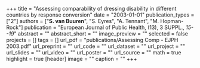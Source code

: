 +++
title = "Assessing comparability of dressing disability in different countries by response conversion"
date = "2003-01-01"
publication_types = ["2"]
authors = ["**S. van Buuren**", "S. Eyres", "A. Tennant", "M. Hopman-Rock"]
publication = "European Journal of Public Health, (13), 3 SUPPL., _15--19_"
abstract = ""
abstract_short = ""
image_preview = ""
selected = false
projects = []
tags = []
url_pdf = "publications/Assessing Comp - EJPH 2003.pdf"
url_preprint = ""
url_code = ""
url_dataset = ""
url_project = ""
url_slides = ""
url_video = ""
url_poster = ""
url_source = ""
math = true
highlight = true
[header]
image = ""
caption = ""
+++

